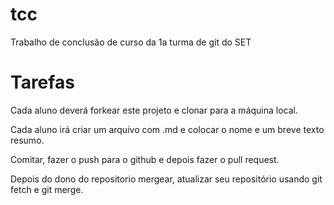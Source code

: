 # tcc
Trabalho de conclusão de curso da 1a turma de git do SET

# Tarefas

Cada aluno deverá forkear este projeto e clonar para a máquina local.

Cada aluno irá criar um arquivo com <seu nome>.md e colocar o nome e um breve texto resumo.

Comitar, fazer o push para o github e depois fazer o pull request.

Depois do dono do repositorio mergear, atualizar seu repositório usando git fetch e git merge.

